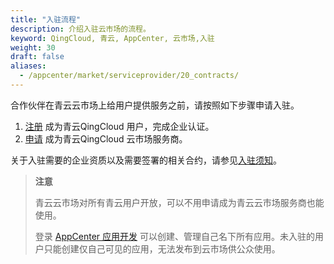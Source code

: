 ```yaml
---
title: "入驻流程"
description: 介绍入驻云市场的流程。
keyword: QingCloud, 青云, AppCenter, 云市场,入驻
weight: 30
draft: false
aliases:
  - /appcenter/market/serviceprovider/20_contracts/
---
```


合作伙伴在青云云市场上给用户提供服务之前，请按照如下步骤申请入驻。

1. [注册](https://console.qingcloud.com/signup) 成为青云QingCloud 用户，完成企业认证。
2. [申请](https://appcenter.qingcloud.com/apply) 成为青云QingCloud 云市场服务商。

关于入驻需要的企业资质以及需要签署的相关合约，请参见[入驻须知](../10_prerequisite)。

> **注意**
>
> 青云云市场对所有青云用户开放，可以不用申请成为青云云市场服务商也能使用。
>
> 登录 [AppCenter 应用开发](https://appcenter.qingcloud.com/developer) 可以创建、管理自己名下所有应用。未入驻的用户只能创建仅自己可见的应用，无法发布到云市场供公众使用。

